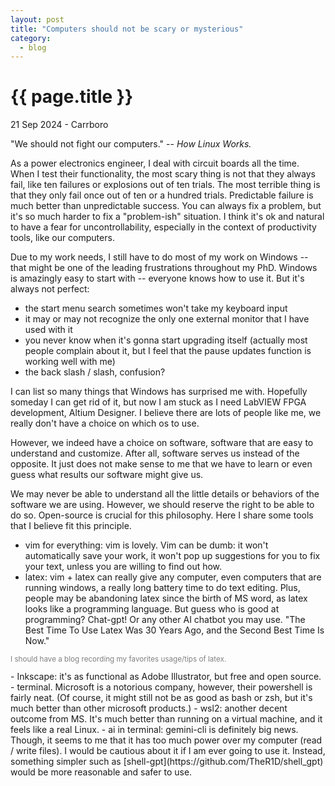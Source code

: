 ```yaml
---
layout: post
title: "Computers should not be scary or mysterious"
category: 
  - blog
---
```


{{ page.title }}
================

<p class="meta">21 Sep 2024 - Carrboro</p>

"We should not fight our computers." -- <em>How Linux Works.</em>

As a power electronics engineer, I deal with circuit boards all the time. When I test their functionality, the most scary thing is not that they always fail, like ten failures or explosions out of ten trials. The most terrible thing is that they only fail once out of ten or a hundred trials. Predictable failure is much better than unpredictable success. You can always fix a problem, but it's so much harder to fix a "problem-ish" situation. I think it's ok and natural to have a fear for uncontrollability, especially in the context of productivity tools, like our computers.

Due to my work needs, I still have to do most of my work on Windows -- that might be one of the leading frustrations throughout my PhD. Windows is amazingly easy to start with -- everyone knows how to use it. But it's always not perfect:
- the start menu search sometimes won't take my keyboard input
- it may or may not recognize the only one external monitor that I have used with it
- you never know when it's gonna start upgrading itself (actually most people complain about it, but I feel that the pause updates function is working well with me)
- the back slash / slash, confusion?

I can list so many things that Windows has surprised me with. Hopefully someday I can get rid of it, but now I am stuck as I need LabVIEW FPGA development, Altium Designer. I believe there are lots of people like me, we really don't have a choice on which os to use. 

However, we indeed have a choice on software, software that are easy to understand and customize. After all, software serves us instead of the opposite. 
It just does not make sense to me that we have to learn or even guess what results our software might give us. 

We may never be able to understand all the little details or behaviors of the software we are using. However, we should reserve the right to be able to do so. Open-source is crucial for this philosophy. Here I share some tools that I believe fit this principle.
- vim for everything: vim is lovely. Vim can be dumb: it won't automatically save your work, it won't pop up suggestions for you to fix your text, unless you are willing to find out how. 
- latex: vim + latex can really give any computer, even computers that are running windows, a really long battery time to do text editing. Plus, people may be abandoning latex since the birth of MS word, as latex looks like a programming language. But guess who is good at programming? Chat-gpt! Or any other AI chatbot you may use. "The Best Time To Use Latex Was 30 Years Ago, and the Second Best Time Is Now."
<p style="color: gray; font-size: smaller;">I should have a blog recording my favorites usage/tips of latex.</p>
- Inkscape: it's as functional as Adobe Illustrator, but free and open source.
- terminal. Microsoft is a notorious company, however, their powershell is fairly neat. (Of course, it might still not be as good as bash or zsh, but it's much better than other microsoft products.)
- wsl2: another decent outcome from MS. It's much better than running on a virtual machine, and it feels like a real Linux.
- ai in terminal: gemini-cli is definitely big news. Though, it seems to me that it has too much power over my computer (read / write files). I would be cautious about it if I am ever going to use it. Instead, something simpler such as [shell-gpt](https://github.com/TheR1D/shell_gpt) would be more reasonable and safer to use. 
